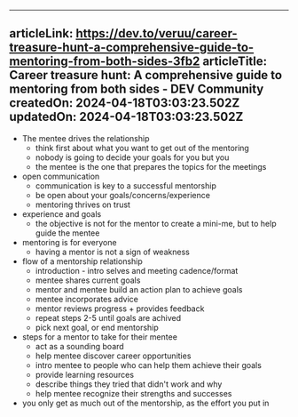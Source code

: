 -----------------------
articleLink: https://dev.to/veruu/career-treasure-hunt-a-comprehensive-guide-to-mentoring-from-both-sides-3fb2
articleTitle: Career treasure hunt: A comprehensive guide to mentoring from both sides - DEV Community
createdOn: 2024-04-18T03:03:23.502Z
updatedOn: 2024-04-18T03:03:23.502Z
-----------------------

- The mentee drives the relationship 
  - think first about what you want to get out of the mentoring
  - nobody is going to decide your goals for you but you
  - the mentee is the one that prepares the topics for the meetings
- open communication
  - communication is key to a successful mentorship
  - be open about your goals/concerns/experience
  - mentoring thrives on trust
- experience and goals
  - the objective is not for the mentor to create a mini-me, but to help guide the mentee
- mentoring is for everyone
  - having a mentor is not a sign of weakness
- flow of a mentorship relationship
  - introduction - intro selves and meeting cadence/format
  - mentee shares current goals
  - mentor and mentee build an action plan to achieve goals
  - mentee incorporates advice
  - mentor reviews progress + provides feedback
  - repeat steps 2-5 until goals are achived
  - pick next goal, or end mentorship
- steps for a mentor to take for their mentee
  - act as a sounding board
  - help mentee discover career opportunities
  - intro mentee to people who can help them achieve their goals
  - provide learning resources
  - describe things they tried that didn't work and why
  - help mentee recognize their strengths and successes
- you only get as much out of the mentorship, as the effort you put in